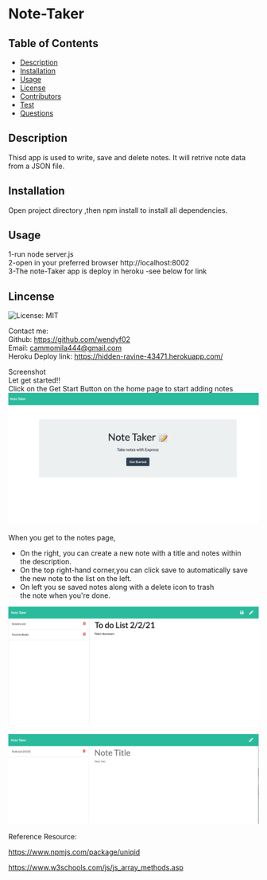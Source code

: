  # Note-Taker
  ## Table of Contents
  * [Description](#description)
  * [Installation](#installation)
  * [Usage](#usage)
  * [License](#license)
  * [Contributors](#contributors)
  * [Test](#test)
  * [Questions](#questions)
  
  ## Description
 Thisd app is used to write, save and delete notes. It will retrive note data from a JSON file.

  ## Installation
  Open project directory ,then npm install to install all dependencies.


  ## Usage
  1-run node server.js   
  2-open in your preferred browser http://localhost:8002   
  3-The note-Taker app is deploy in heroku -see below for link   

  ## Lincense
  ![License: MIT](https://img.shields.io/badge/License-MIT-yellow.svg)


  Contact me:   
  Github: https://github.com/wendyf02   
  Email: cammomila444@gmail.com   
  Heroku Deploy link: https://hidden-ravine-43471.herokuapp.com/


Screenshot   
Let get started!!   
Click on the Get Start Button on the home page to start adding notes   
![GitHub](asset/herokuapp1.png)

When you get to the notes page,
* On the right, you can create a new note with a title and notes within   
the description.    
* On the top right-hand corner,you can click save to automatically save    
the new note to the list on the left.   
* On left you se saved notes along with a delete icon to trash     
the note when you're done.   
 
 
![GitHub](asset/herokuapp2.png)

![GitHub](asset/herokuapp3.png)


Reference Resource:

https://www.npmjs.com/package/uniqid

https://www.w3schools.com/js/js_array_methods.asp

